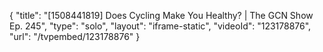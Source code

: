 {
    "title": "[1508441819] Does Cycling Make You Healthy? | The GCN Show Ep. 245",
    "type": "solo",
    "layout": "iframe-static",
    "videoId": "123178876",
    "url": "\/tvpembed\/123178876"
}